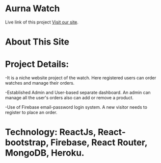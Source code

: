 # Aurna Watch

Live link of this project [Visit our site](https://aurna-watch.web.app/).

# About This Site

# Project Details: 

-It is a niche website project of the watch. Here registered users can order watches and manage their orders.  

-Established Admin and User-based separate dashboard. An admin can manage all the user's orders also can add or remove a product.  

-Use of Firebase email-password login system. A new visitor needs to register to place an order. 

# Technology: ReactJs, React-bootstrap, Firebase, React Router, MongoDB, Heroku. 
